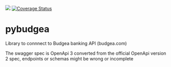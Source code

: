 ![](https://github.com/rienafairefr/pybudgea/workflows/Test%20Python%20package/badge.svg)
[![Coverage Status](https://coveralls.io/repos/github/rienafairefr/pybudgea/badge.svg?branch=master)](https://coveralls.io/github/rienafairefr/pybudgea?branch=master)

# pybudgea
Library to connnect to Budgea banking API (budgea.com)

The swagger spec is OpenApi 3 converted from the official OpenApi version 2 spec, endpoints or schemas might be wrong or incomplete
 